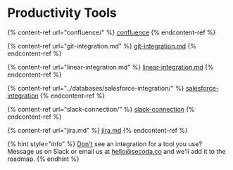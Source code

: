 # Productivity Tools

{% content-ref url="confluence/" %}
[confluence](confluence/)
{% endcontent-ref %}

{% content-ref url="git-integration.md" %}
[git-integration.md](git-integration.md)
{% endcontent-ref %}

{% content-ref url="linear-integration.md" %}
[linear-integration.md](linear-integration.md)
{% endcontent-ref %}

{% content-ref url="../databases/salesforce-integration/" %}
[salesforce-integration](../databases/salesforce-integration/)
{% endcontent-ref %}

{% content-ref url="slack-connection/" %}
[slack-connection](slack-connection/)
{% endcontent-ref %}

{% content-ref url="jira.md" %}
[jira.md](jira.md)
{% endcontent-ref %}

{% hint style="info" %}
[Don't](https://app.gitbook.com/o/kiZzeKVKgX9VBlEBWR7C/s/qxbfBjqa19PllrcxgKxO/\~/changes/369/integrations/productivity-tools/jira) see an integration for a tool you use? Message us on Slack or email us at hello@secoda.co and we'll add it to the roadmap.&#x20;
{% endhint %}
